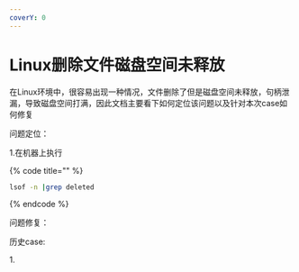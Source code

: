```yaml
---
coverY: 0
---
```


# Linux删除文件磁盘空间未释放

&#x20;      在Linux环境中，很容易出现一种情况，文件删除了但是磁盘空间未释放，句柄泄漏，导致磁盘空间打满，因此文档主要看下如何定位该问题以及针对本次case如何修复



问题定位：

1.在机器上执行 &#x20;

{% code title="" %}
```sh
lsof -n |grep deleted
```
{% endcode %}





问题修复：



历史case:

1\.

